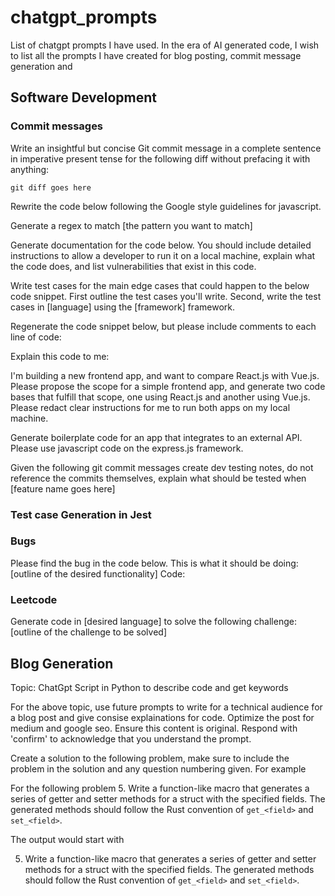 # chatgpt_prompts
List of chatgpt prompts I have used. In the era of AI generated code, I wish to list all the prompts I have created for blog posting, commit message generation and 


## Software Development
### Commit messages

Write an insightful but concise Git commit message in a complete sentence in imperative present tense for the following diff without prefacing it with anything:

`
git diff goes here
`

Rewrite the code below following the Google style guidelines for javascript.

Generate a regex to match [the pattern you want to match]

Generate documentation for the code below. You should include detailed instructions to allow a
developer to run it on a local machine, explain what the code does, and list vulnerabilities that
exist in this code.

Write test cases for the main edge cases that could happen to the below code snippet. First
outline the test cases you'll write. Second, write the test cases in [language] using the [framework]
framework.

Regenerate the code snippet below, but please include comments to each line of code:

Explain this code to me:

I'm building a new frontend app, and want to compare React.js with Vue.js. Please propose the
scope for a simple frontend app, and generate two code bases that fulfill that scope, one using
React.js and another using Vue.js. Please redact clear instructions for me to run both apps on
my local machine.

Generate boilerplate code for an app that integrates to an external API. Please use javascript
code on the express.js framework.


Given the following git commit messages create dev testing notes, do not reference the commits themselves, 
explain what should be tested when [feature name goes here]

### Test case Generation in Jest


### Bugs
Please find the bug in the code below. This is what it should be doing:
[outline of the desired functionality]
Code:

### Leetcode

Generate code in [desired language] to solve the following challenge:
[outline of the challenge to be solved]


##  Blog Generation

Topic: ChatGpt Script in Python to describe code and get keywords

For the above topic, use future prompts to write for a technical audience for a blog post and give consise explainations for code. Optimize the post for medium and google seo. Ensure this content is original. Respond with 'confirm' to acknowledge that you understand the prompt.


Create a solution to the following problem, make sure to include the problem in the solution and any question numbering given. For example

For the following problem
5. Write a function-like macro that generates a series of getter and setter methods for a struct with the specified fields. The generated methods should follow the Rust convention of `get_<field>` and `set_<field>`.

The output would start with

5. Write a function-like macro that generates a series of getter and setter methods for a struct with the specified fields. The generated methods should follow the Rust convention of `get_<field>` and `set_<field>`.




